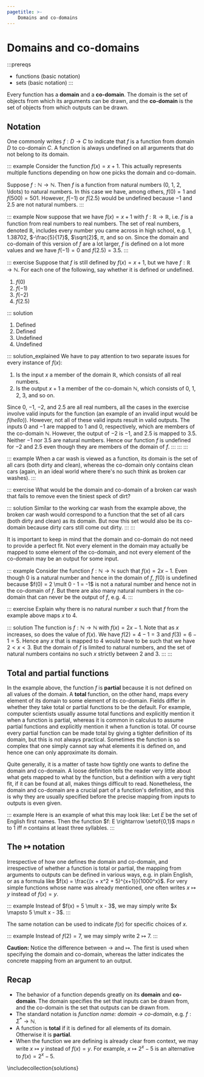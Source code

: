 ```yaml
---
pagetitle: >-
    Domains and co-domains
---
```


# Domains and co-domains

:::prereqs
- functions (basic notation)
- sets (basic notation)
:::

Every function has a **domain** and a **co-domain**.
The domain is the set of objects from which its arguments can be drawn, and the **co-domain** is the set of objects from which outputs can be drawn.

## Notation

One commonly writes $f: D \rightarrow C$ to indicate that $f$ is a function from domain $D$ to co-domain $C$.
A function is always undefined on all arguments that do not belong to its domain.

::: example
Consider the function $f(x) = x +1$.
This actually represents multiple functions depending on how one picks the domain and co-domain.

Suppose $f: \mathbb{N} \rightarrow \mathbb{N}$.
Then $f$ is a function from natural numbers (0, 1, 2, \ldots) to natural numbers.
In this case we have, among others, $f(0) = 1$ and $f(500) = 501$.
However, $f(-1)$ or $f(2.5)$ would be undefined because $-1$ and $2.5$ are not natural numbers.
:::

::: example
Now suppose that we have $f(x) = x + 1$ with $f: \mathbb{R} \rightarrow \mathbb{R}$, i.e. $f$ is a function from real numbers to real numbers.
The set of real numbers, denoted $\mathbb{R}$, includes every number you came across in high school, e.g. $1$, $1.38702$, $-\frac{5}{17}$, $\sqrt{2}$, $\pi$, and so on.
Since the domain and co-domain of this version of $f$ are a lot larger, $f$ is defined on a lot more values and we have $f(-1) = 0$ and $f(2.5) = 3.5$.
:::

::: exercise
Suppose that $f$ is still defined by $f(x) = x + 1$, but we have $f: \mathbb{R} \rightarrow \mathbb{N}$.
For each one of the following, say whether it is defined or undefined.

1. $f(0)$
1. $f(-1)$
1. $f(-2)$
1. $f(2.5)$

::: solution
1. Defined
1. Defined
1. Undefined
1. Undefined

::: solution_explained
We have to pay attention to two separate issues for every instance of $f(x)$:

1. Is the input $x$ a member of the domain $\mathbb{R}$, which consists of all real numbers.
1. Is the output $x+1$ a member of the co-domain $\mathbb{N}$, which consists of $0$, $1$, $2$, $3$, and so on.

Since $0$, $-1$, $-2$, and $2.5$ are all real numbers, all the cases in the exercise involve valid inputs for the function (an example of an invalid input would be $f(\mathit{hello})$). 
However, not all of these valid inputs result in valid outputs.
The inputs $0$ and $-1$ are mapped to $1$ and $0$, respectively, which are members of the co-domain $\mathbb{N}$.
However, the output of $-2$ is $-1$, and $2.5$ is mapped to $3.5$.
Neither $-1$ nor $3.5$ are natural numbers.
Hence our function $f$ is undefined for $-2$ and $2.5$ even though they are members of the domain of $f$.
:::
:::
:::

::: example
When a car wash is viewed as a function, its domain is the set of all cars (both dirty and clean), whereas the co-domain only contains clean cars (again, in an ideal world where there's no such think as broken car washes).
:::

::: exercise
What would be the domain and co-domain of a broken car wash that fails to remove even the tiniest speck of dirt?

::: solution
Similar to the working car wash from the example above, the broken car wash would correspond to a function that the set of all cars (both dirty and clean) as its domain.
But now this set would also be its co-domain because dirty cars still come out dirty.
:::
:::

It is important to keep in mind that the domain and co-domain do not need to provide a perfect fit.
Not every element in the domain may actually be mapped to some element of the co-domain, and not every element of the co-domain may be an output for some input.

::: example
Consider the function $f: \mathbb{N} \rightarrow \mathbb{N}$ such that $f(x) = 2x - 1$.
Even though $0$ is a natural number and hence in the domain of $f$, $f(0)$ is undefined because $f(0) = 2 \mult 0 - 1 = -1$ is not a natural number and hence not in the co-domain of $f$.
But there are also many natural numbers in the co-domain that can never be the output of $f$, e.g. $4$.
:::

::: exercise
Explain why there is no natural number $x$ such that $f$ from the example above maps $x$ to $4$.

::: solution
The function is $f: \mathbb{N} \rightarrow \mathbb{N}$ with $f(x) = 2x - 1$.
Note that as $x$ increases, so does the value of $f(x)$.
We have $f(2) = 4 - 1 = 3$ and $f(3) = 6 - 1 = 5$.
Hence any $x$ that is mapped to $4$ would have to be such that we have $2 < x < 3$.
But the domain of $f$ is limited to natural numbers, and the set of natural numbers contains no such $x$ strictly between $2$ and $3$.
:::
:::

## Total and partial functions

In the example above, the function $f$ is **partial** because it is not defined on all values of the domain.
A **total** function, on the other hand, maps every element of its domain to some element of its co-domain.
Fields differ in whether they take total or partial functions to be the default.
For example, computer scientists usually assume total functions and explicitly mention it when a function is partial, whereas it is common in calculus to assume partial functions and explicitly mention it when a function is total.
Of course every partial function can be made total by giving a tighter definition of its domain, but this is not always practical.
Sometimes the function is so complex that one simply cannot say what elements it is defined on, and hence one can only approximate its domain.

Quite generally, it is a matter of taste how tightly one wants to define the domain and co-domain.
A loose definition tells the reader very little about what gets mapped to what by the function, but a definition with a very tight fit, if it can be found at all, makes things difficult to read.
Nonetheless, the domain and co-domain are a crucial part of a function's definition, and this is why they are usually specified before the precise mapping from inputs to outputs is even given.

::: example
Here is an example of what this may look like:
Let $E$ be the set of English first names.
Then the function $f: E \rightarrow \setof{0,1}$ maps $n$ to $1$ iff $n$ contains at least three syllables.
:::

## The $\mapsto$ notation

Irrespective of how one defines the domain and co-domain, and irrespective of whether a function is total or partial, the mapping from arguments to outputs can be defined in various ways, e.g. in plain English, or as a formula like $f(x) = \frac{(x + x^2 + 5)^{x+1}}{1000^x}$.
For very simple functions whose name was already mentioned, one often writes $x \mapsto y$ instead of $f(x) = y$.

::: example
Instead of $f(x) = 5 \mult x - 3$, we may simply write $x \mapsto 5 \mult x - 3$.
:::

The same notation can be used to indicate $f(x)$ for specific choices of $x$.

::: example
Instead of $f(2) = 7$, we may simply write $2 \mapsto 7$.
:::

**Caution:**
Notice the difference between $\rightarrow$ and $\mapsto$.
The first is used when specifying the domain and co-domain, whereas the latter indicates the concrete mapping from an argument to an output.

## Recap

- The behavior of a function depends greatly on its **domain** and **co-domain**.
  The domain specifies the set that inputs can be drawn from, and the co-domain is the set that outputs can be drawn from.
- The standard notation is *function name: domain $\rightarrow$ co-domain*, e.g. $f: \Sigma^* \rightarrow \mathbb{N}$.
- A function is **total** if it is defined for all elements of its domain.
  Otherwise it is **partial**.
- When the function we are defining is already clear from context, we may write $x \mapsto y$ instead of $f(x) = y$.
  For example, $x \mapsto 2^x - 5$ is an alternative to $f(x) = 2^x - 5$.

\includecollection{solutions}
